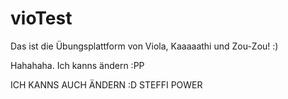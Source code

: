 # vioTest

Das ist die Übungsplattform von Viola, Kaaaaathi und Zou-Zou! :)

Hahahaha. Ich kanns ändern :PP

ICH KANNS AUCH ÄNDERN :D STEFFI POWER
